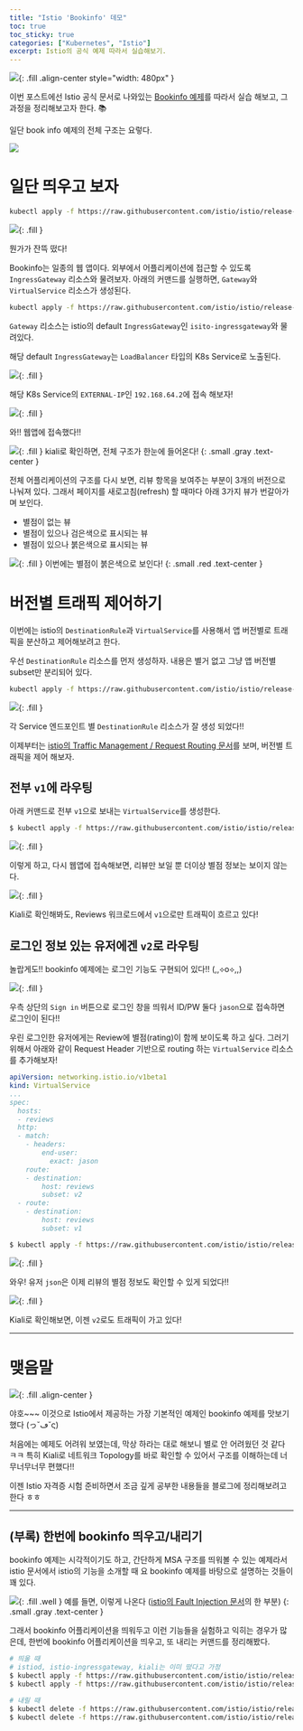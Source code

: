 ```yaml
---
title: "Istio 'Bookinfo' 데모"
toc: true
toc_sticky: true
categories: ["Kubernetes", "Istio"]
excerpt: Istio의 공식 예제 따라서 실습해보기.
---
```


![](/images/meme/evangelion-sinji-do-that.png){: .fill .align-center style="width: 480px" }

이번 포스트에선 Istio 공식 문서로 나와있는 [Bookinfo 예제](https://istio.io/latest/docs/examples/bookinfo/)를 따라서 실습 해보고, 그 과정을 정리해보고자 한다. 📚

일단 book info 예제의 전체 구조는 요렇다.

![](https://istio.io/latest/docs/examples/bookinfo/withistio.svg)

# 일단 띄우고 보자

```bash
kubectl apply -f https://raw.githubusercontent.com/istio/istio/release-1.20/samples/bookinfo/platform/kube/bookinfo.yaml
```

![](/images/development/istio/bookinfo-kgp.png){: .fill }

뭔가가 잔뜩 떴다!

Bookinfo는 일종의 웹 앱이다. 외부에서 어플리케이션에 접근할 수 있도록 `IngressGateway` 리소스와 물려보자. 아래의 커맨드를 실행하면, `Gateway`와 `VirtualService` 리소스가 생성된다.

```bash
kubectl apply -f https://raw.githubusercontent.com/istio/istio/release-1.20/samples/bookinfo/networking/bookinfo-gateway.yaml
```

`Gateway` 리소스는 istio의 default `IngressGateway`인 `isito-ingressgateway`와 물려있다.

해당 default `IngressGateway`는 `LoadBalancer` 타입의 K8s Service로 노출된다.

![](/images/development/istio/bookinfo-ingress-gateway.png){: .fill }

해당 K8s Service의 `EXTERNAL-IP`인 `192.168.64.2`에 접속 해보자!

![](/images/development/istio/bookinfo-mainpage.png){: .fill }

와!! 웹앱에 접속했다!!

![](/images/development/istio/bookinfo-kiali-view.png){: .fill }
kiali로 확인하면, 전체 구조가 한눈에 들어온다!
{: .small .gray .text-center }

전체 어플리케이션의 구조를 다시 보면, 리뷰 항목을 보여주는 부분이 3개의 버전으로 나눠져 있다. 그래서 페이지를 새로고침(refresh) 할 때마다 아래 3가지 뷰가 번갈아가며 보인다.

- 별점이 없는 뷰
- 별점이 있으나 검은색으로 표시되는 뷰
- 별점이 있으나 붉은색으로 표시되는 뷰

![](/images/development/istio/bookinfo-red-star-version.png){: .fill }
이번에는 별점이 붉은색으로 보인다!
{: .small .red .text-center }

# 버전별 트래픽 제어하기

이번에는 istio의 `DestinationRule`과 `VirtualService`를 사용해서 앱 버전별로 트래픽을 분산하고 제어해보려고 한다.

우선 `DestinationRule` 리소스를 먼저 생성하자. 내용은 별거 없고 그냥 앱 버전별 subset만 분리되어 있다.

```bash
kubectl apply -f https://raw.githubusercontent.com/istio/istio/release-1.20/samples/bookinfo/networking/destination-rule-all.yaml
```

![](/images/development/istio/bookinfo-destination-rule.png){: .fill }

각 Service 엔드포인트 별 `DestinationRule` 리소스가 잘 생성 되었다!!

이제부터는 [istio의 Traffic Management / Request Routing 문서](https://istio.io/latest/docs/tasks/traffic-management/request-routing/)를 보며, 버전별 트래픽을 제어 해보자.

## 전부 `v1`에 라우팅

아래 커맨드로 전부 `v1`으로 보내는 `VirtualService`를 생성한다.

```bash
$ kubectl apply -f https://raw.githubusercontent.com/istio/istio/release-1.20/samples/bookinfo/networking/virtual-service-all-v1.yaml
```

![](/images/development/istio/bookinfo-all-v1.png){: .fill }

이렇게 하고, 다시 웹앱에 접속해보면, 리뷰만 보일 뿐 더이상 별점 정보는 보이지 않는다.

![](/images/development/istio/bookinfo-kiali-all-v1.png){: .fill }

Kiali로 확인해봐도, Reviews 워크로드에서 `v1`으로만 트래픽이 흐르고 있다!

## 로그인 정보 있는 유저에겐 `v2`로 라우팅

놀랍게도!! bookinfo 예제에는 로그인 기능도 구현되어 있다!! (,,⟡o⟡,,)

![](/images/development/istio/bookinfo-jason-sign-in.png){: .fill }

우측 상단의 `Sign in` 버튼으로 로그인 창을 띄워서 ID/PW 둘다 `jason`으로 접속하면 로그인이 된다!!

우린 로그인한 유저에게는 Review에 별점(rating)이 함께 보이도록 하고 싶다. 그러기 위해서 아래와 같이 Request Header 기반으로 routing 하는 `VirtualService` 리소스를 추가해보자!

```yaml
apiVersion: networking.istio.io/v1beta1
kind: VirtualService
...
spec:
  hosts:
  - reviews
  http:
  - match:
    - headers:
        end-user:
          exact: jason
    route:
    - destination:
        host: reviews
        subset: v2
  - route:
    - destination:
        host: reviews
        subset: v1
```

```bash
$ kubectl apply -f https://raw.githubusercontent.com/istio/istio/release-1.20/samples/bookinfo/networking/virtual-service-reviews-test-v2.yaml
```

![](/images/development/istio/bookinfo-jason-v2.png){: .fill }

와우! 유저 `json`은 이제 리뷰의 별점 정보도 확인할 수 있게 되었다!!

![](/images/development/istio/bookinfo-kiali-jason-v2.png){: .fill }

Kiali로 확인해보면, 이젠 `v2`로도 트래픽이 가고 있다!

<hr/>

# 맺음말

![](/images/meme/thumbs-up.png){: .fill .align-center }

야호~~~ 이것으로 Istio에서 제공하는 가장 기본적인 예제인 bookinfo 예제를 맛보기 했다 (っ˘ڡ˘ς)

처음에는 예제도 어려워 보였는데, 막상 하라는 대로 해보니 별로 안 어려웠던 것 같다 ㅋㅋ 특히 Kiali로 네트워크 Topology를 바로 확인할 수 있어서 구조를 이해하는데 너무너무너무 편했다!!

이젠 Istio 자격증 시험 준비하면서 조금 깊게 공부한 내용들을 블로그에 정리해보려고 한다 ㅎㅎ

<hr/>

## (부록) 한번에 bookinfo 띄우고/내리기

bookinfo 예제는 시각적이기도 하고, 간단하게 MSA 구조를 띄워볼 수 있는 예제라서 istio 문서에서 istio의 기능을 소개할 때 요 bookinfo 예제를 바탕으로 설명하는 것들이 꽤 있다.

![](/images/development/istio/bookinfo-a-lot-used.png){: .fill .well }
예를 들면, 이렇게 나온다 ([istio의 Fault Injection 문서](https://istio.io/latest/docs/tasks/traffic-management/fault-injection/)의 한 부분)
{: .small .gray .text-center }

그래서 bookinfo 어플리케이션을 띄워두고 이런 기능들을 실험하고 익히는 경우가 많은데, 한번에 bookinfo 어플리케이션을 띄우고, 또 내리는 커맨드를 정리해봤다.

```bash
# 띄울 때
# istiod, istio-ingressgateway, kiali는 이미 떴다고 가정
$ kubectl apply -f https://raw.githubusercontent.com/istio/istio/release-1.20/samples/bookinfo/platform/kube/bookinfo.yaml
$ kubectl apply -f https://raw.githubusercontent.com/istio/istio/release-1.20/samples/bookinfo/networking/destination-rule-all.yaml

# 내릴 때
$ kubectl delete -f https://raw.githubusercontent.com/istio/istio/release-1.20/samples/bookinfo/networking/destination-rule-all.yaml
$ kubectl delete -f https://raw.githubusercontent.com/istio/istio/release-1.20/samples/bookinfo/platform/kube/bookinfo.yaml
```

